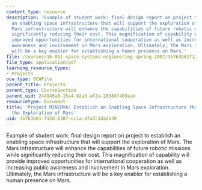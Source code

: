 ```yaml
---
content_type: resource
description: 'Example of student work: final design report on project to establish
  an enabling space infrastructure that will support the exploration of Mars. The
  Mars infrastructure will enhance the capabilities of future robotic missions while
  significantly reducing their cost. This magnification of capability will provide
  improved opportunities for international cooperation as well as increasing public
  awareness and involvement in Mars exploration. Ultimately, the Mars infrastructure
  will be a key enabler for establishing a human presence on Mars.'
file: /courses/16-89j-space-systems-engineering-spring-2007/3b763b61f12d1387cc1ad7a7c1da2b39_report_00.pdf
file_type: application/pdf
learning_resource_types:
- Projects
ocw_type: OCWFile
parent_title: Projects
parent_type: CourseSection
parent_uid: 244945a8-15a4-b2a3-af2a-20384f403eab
resourcetype: Document
title: 'Project MINERVA: Establish an Enabling Space Infrastructure that will Support
  the Exploration of Mars'
uid: 3b763b61-f12d-1387-cc1a-d7a7c1da2b39
---
```

Example of student work: final design report on project to establish an enabling space infrastructure that will support the exploration of Mars. The Mars infrastructure will enhance the capabilities of future robotic missions while significantly reducing their cost. This magnification of capability will provide improved opportunities for international cooperation as well as increasing public awareness and involvement in Mars exploration. Ultimately, the Mars infrastructure will be a key enabler for establishing a human presence on Mars.

